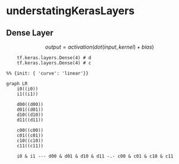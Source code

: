 # understatingKerasLayers

## Dense Layer

$$
output = activation(dot(input, kernel) + bias)
$$

```
    tf.keras.layers.Dense(4) # d
    tf.keras.layers.Dense(4) # c
```

```mermaid
%% {init: { 'curve': 'linear'}}

graph LR
    i0((i0))
    i1((i1))

    d00((d00))
    d01((d01))
    d10((d10))
    d11((d11))

    c00((c00))
    c01((c01))
    c10((c10))
    c11((c11))

    i0 & i1 --- d00 & d01 & d10 & d11 -.- c00 & c01 & c10 & c11

```
